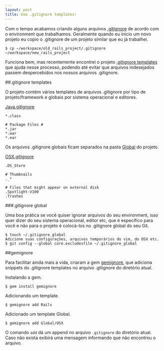 ```yaml
---
layout: post
title: Use .gitignore templates!
---
```


Com o tempo acabamos criando alguns arquivos [.gitignore](http://help.github.com/ignore-files) de acordo com o environment que trabalhamos. Geralmente quando eu inicio um novo projeto eu copio o .gitignore de um projeto similar que eu já trabalhei.

    $ cp ~/workspace/old_rails_project/.gitignore ~/workspace/new_rails_project

Funciona bem, mas recentemente encontrei o projeto [.gitignore templates](https://github.com/github/gitignore) que ajuda nesse processo, podendo até evitar que arquivos indesejados passem despercebidos nos nossos arquivos .gitignore.

##.gitignore templates

O projeto contém vários templates de arquivos .gitignore por tipo de projeto/framework e globais por sistema operacional e editores.

[Java.gitignore](https://github.com/github/gitignore/blob/master/Java.gitignore)

    *.class

    # Package Files #
    *.jar
    *.war
    *.ear

Os arquivos .gitignore globais ficam separados na pasta [Global](https://github.com/github/gitignore/tree/master/Global) do projeto.

[OSX.gitignore](https://github.com/github/gitignore/blob/master/Global/OSX.gitignore)

    .DS_Store

    # Thumbnails
    ._*

    # Files that might appear on external disk
    .Spotlight-V100
    .Trashes

###.gitignore global

Uma boa prática se você quiser ignorar arquivos do seu environment, isso quer dizer do seu sistema operacional, editor etc, que é específico para você e não para o projeto é colocá-los no .gitignore global do seu Git.

    $ touch ~/.gitignore_global
    Adicione suas configurações, arquivos temporários do vim, do OSX etc.
    $ git config --global core.excludesfile ~/.gitignore_global

##gemignore

Para facilitar ainda mais a vida, criaram a gem [gemignore](https://github.com/x3ro/gemignore), que adiciona snippets do .gitignore templates no arquivo .gitignore do diretório atual.

Instalando a gem.

    $ gem install gemignore

Adicionando um template.

    $ gemignore add Rails

Adicionado um template Global.

    $ gemignore add Global/OSX

O comando ```add``` dá um append no arquivo ```.gitignore``` do diretório atual. Caso não exista exibirá uma mensagem informando que não encontrou o arquivo.

